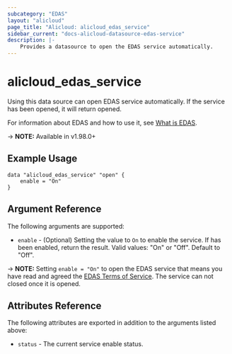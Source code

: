 ```yaml
---
subcategory: "EDAS"
layout: "alicloud"
page_title: "Alicloud: alicloud_edas_service"
sidebar_current: "docs-alicloud-datasource-edas-service"
description: |-
    Provides a datasource to open the EDAS service automatically.
---
```


# alicloud\_edas\_service

Using this data source can open EDAS service automatically. If the service has been opened, it will return opened.

For information about EDAS and how to use it, see [What is EDAS](https://www.alibabacloud.com/help/product/29500.htm).

-> **NOTE:** Available in v1.98.0+

## Example Usage

```
data "alicloud_edas_service" "open" {
	enable = "On"
}
```

## Argument Reference

The following arguments are supported:

* `enable` - (Optional) Setting the value to `On` to enable the service. If has been enabled, return the result. Valid values: "On" or "Off". Default to "Off".

-> **NOTE:** Setting `enable = "On"` to open the EDAS service that means you have read and agreed the [EDAS Terms of Service](https://help.aliyun.com/document_detail/44633.html). The service can not closed once it is opened.

## Attributes Reference

The following attributes are exported in addition to the arguments listed above:

* `status` - The current service enable status. 